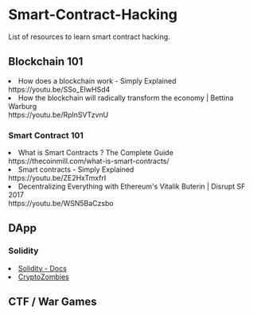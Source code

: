 # Smart-Contract-Hacking
List of resources to learn smart contract hacking.



<h2>Blockchain 101</h2>

<li> How does a blockchain work - Simply Explained <br> https://youtu.be/SSo_EIwHSd4 </li>
<li>How the blockchain will radically transform the economy | Bettina Warburg <br> https://youtu.be/RplnSVTzvnU</li>

<h3>Smart Contract 101</h3>

<li>What is Smart Contracts ? The Complete Guide <br> https://thecoinmill.com/what-is-smart-contracts/ </li>
<li>Smart contracts - Simply Explained <br> https://youtu.be/ZE2HxTmxfrI </li>
<li>Decentralizing Everything with Ethereum's Vitalik Buterin | Disrupt SF 2017 <br> https://youtu.be/WSN5BaCzsbo </li>

<h2> DApp </h2>

<h3>Solidity</h3>
<li><a href="https://solidity.readthedocs.io/en/v0.5.8/">Solidity - Docs </a> </li>
<li><a href="https://cryptozombies.io/">CryptoZombies </a></li>


<h2> CTF / War Games </h2>
